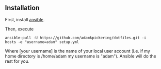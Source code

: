 Installation
------------

First, install [ansible][1].

Then, execute

    ansible-pull -U https://github.com/adamkpickering/dotfiles.git -i hosts -e "username=adam" setup.yml

Where [your username] is the name of your local user account (i.e. if my home directory is /home/adam my username is "adam"). Ansible will do the rest for you.

[1]: http://docs.ansible.com/ansible/latest/installation_guide/intro_installation.html
